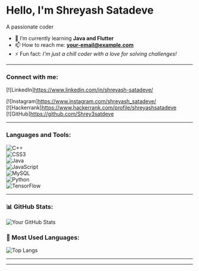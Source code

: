 # Hello, I'm Shreyash Satadeve  
A passionate coder  

- 🌱 I’m currently learning **Java and Flutter**  
- 📫 How to reach me: **your-email@example.com**  
- ⚡ Fun fact: *I'm just a chill coder with a love for solving challenges!*  

---

### Connect with me:  
[![LinkedIn]https://www.linkedin.com/in/shreyash-satadeve/

[![Instagram]https://www.instagram.com/shreyash_satadeve/  
[![Hackerrank]https://www.hackerrank.com/profile/shreyashsatadeve  
[![GitHub]https://github.com/Shrey3satdeve  

---

### Languages and Tools:  
![C++](https://img.shields.io/badge/-C++-00599C?style=flat-square&logo=c%2B%2B&logoColor=white)  
![CSS3](https://img.shields.io/badge/-CSS3-1572B6?style=flat-square&logo=css3)  
![Java](https://img.shields.io/badge/-Java-007396?style=flat-square&logo=java)  
![JavaScript](https://img.shields.io/badge/-JavaScript-F7DF1E?style=flat-square&logo=javascript&logoColor=black)  
![MySQL](https://img.shields.io/badge/-MySQL-4479A1?style=flat-square&logo=mysql&logoColor=white)  
![Python](https://img.shields.io/badge/-Python-3776AB?style=flat-square&logo=python&logoColor=white)  
![TensorFlow](https://img.shields.io/badge/-TensorFlow-FF6F00?style=flat-square&logo=tensorflow)  

---

### 📊 GitHub Stats:  
![Your GitHub Stats](https://github-readme-stats.vercel.app/api?username=your-username&show_icons=true&theme=radical)  

### 📖 Most Used Languages:  
![Top Langs](https://github-readme-stats.vercel.app/api/top-langs/?username=your-username&layout=compact&theme=radical)  

---

 

---


